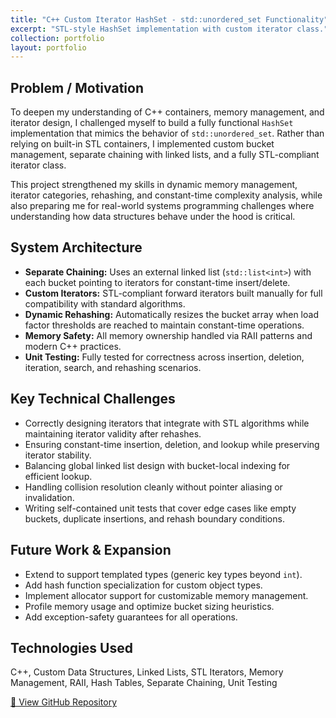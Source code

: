 ```yaml
---
title: "C++ Custom Iterator HashSet - std::unordered_set Functionality"
excerpt: "STL-style HashSet implementation with custom iterator class."
collection: portfolio
layout: portfolio
---
```


## Problem / Motivation

To deepen my understanding of C++ containers, memory management, and iterator design, I challenged myself to build a fully functional `HashSet` implementation that mimics the behavior of `std::unordered_set`. Rather than relying on built-in STL containers, I implemented custom bucket management, separate chaining with linked lists, and a fully STL-compliant iterator class. 

This project strengthened my skills in dynamic memory management, iterator categories, rehashing, and constant-time complexity analysis, while also preparing me for real-world systems programming challenges where understanding how data structures behave under the hood is critical.

## System Architecture

- **Separate Chaining:** Uses an external linked list (`std::list<int>`) with each bucket pointing to iterators for constant-time insert/delete.
- **Custom Iterators:** STL-compliant forward iterators built manually for full compatibility with standard algorithms.
- **Dynamic Rehashing:** Automatically resizes the bucket array when load factor thresholds are reached to maintain constant-time operations.
- **Memory Safety:** All memory ownership handled via RAII patterns and modern C++ practices.
- **Unit Testing:** Fully tested for correctness across insertion, deletion, iteration, search, and rehashing scenarios.

## Key Technical Challenges

- Correctly designing iterators that integrate with STL algorithms while maintaining iterator validity after rehashes.
- Ensuring constant-time insertion, deletion, and lookup while preserving iterator stability.
- Balancing global linked list design with bucket-local indexing for efficient lookup.
- Handling collision resolution cleanly without pointer aliasing or invalidation.
- Writing self-contained unit tests that cover edge cases like empty buckets, duplicate insertions, and rehash boundary conditions.

## Future Work & Expansion

- Extend to support templated types (generic key types beyond `int`).
- Add hash function specialization for custom object types.
- Implement allocator support for customizable memory management.
- Profile memory usage and optimize bucket sizing heuristics.
- Add exception-safety guarantees for all operations.

## Technologies Used

C++, Custom Data Structures, Linked Lists, STL Iterators, Memory Management, RAII, Hash Tables, Separate Chaining, Unit Testing

[🔗 View GitHub Repository](https://github.com/Reetabass/custom-hashset)
